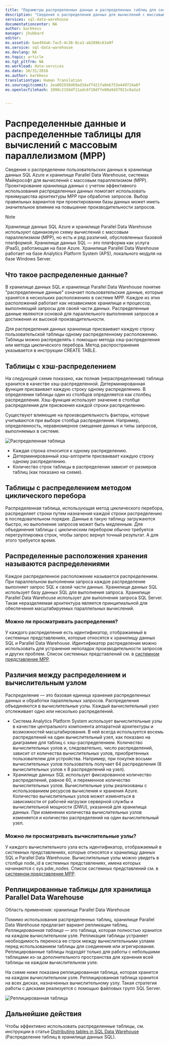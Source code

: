 ```yaml
---
title: "Параметры распределенных данных и распределенных таблиц для систем вычисления с массовым параллелизмом (MPP) хранилища данных SQL и хранилища Parallel Data Warehouse | Документация Майкрософт"
description: "Сведения о распределении данных для вычислений с массовым параллелизмом (MPP), а также о параметрах для распределения таблиц в хранилище данных SQL Azure и хранилище Parallel Data Warehouse."
services: sql-data-warehouse
documentationcenter: NA
author: barbkess
manager: jhubbard
editor: 
ms.assetid: bae494a6-7ac5-4c38-8ca3-ab2696c63a9f
ms.service: sql-data-warehouse
ms.devlang: NA
ms.topic: article
ms.tgt_pltfrm: NA
ms.workload: data-services
ms.date: 10/31/2016
ms.author: barbkess
translationtype: Human Translation
ms.sourcegitcommit: 2ea002938d69ad34aff421fa0eb753e449724a8f
ms.openlocfilehash: 1090c2156df11adc6f18dffe00a9d37921c0a3a3


---
```

# <a name="distributed-data-and-distributed-tables-for-massively-parallel-processing-mpp"></a>Распределенные данные и распределенные таблицы для вычислений с массовым параллелизмом (MPP)
Сведения о распределении пользовательских данных в хранилище данных SQL Azure и хранилище Parallel Data Warehouse, системах Майкрософт для вычислений с массовым параллелизмом (MPP). Проектирование хранилища данных с учетом эффективного использования распределенных данных помогает использовать преимущества архитектуры MPP при обработке запросов. Выбор правильных вариантов при проектировании базы данных может иметь значительное влияние на повышение производительности запросов.  

> [!NOTE]
> Хранилище данных SQL Azure и хранилище Parallel Data Warehouse используют одинаковую схему вычислений с массовым параллелизмом (MPP), но есть и ряд различий, обусловленных базовой платформой. Хранилище данных SQL — это платформа как услуга (PaaS), работающая на базе Azure. Хранилище Parallel Data Warehouse работает на базе Analytics Platform System (APS), локального модуля на базе Windows Server.
> 
> 

## <a name="what-is-distributed-data"></a>Что такое распределенные данные?
В хранилище данных SQL и хранилище Parallel Data Warehouse понятие "распределенные данные" означает пользовательские данные, которые хранятся в нескольких расположениях в системе MPP. Каждое из этих расположений работает как независимое хранилище и процессор, выполняющий запросы для своей части данных. Распределенные данные являются основой для параллельного выполнения запросов и достижения их высокой производительности.

Для распределения данных хранилище присваивает каждую строку пользовательской таблицы одному распределенному расположению.  Таблицы можно распределять с помощью метода хэш-распределения или метода циклического перебора. Метод распространения указывается в инструкции CREATE TABLE. 

## <a name="hash-distributed-tables"></a>Таблицы с хэш-распределением
На следующей схеме показано, как полная (нераспределенная) таблица хранится в качестве хэш-распределенной. Детерминированная функция присваивает каждую строку одному распределению. В определении таблицы один из столбцов определяется как столбец распределения. Хэш-функция использует значение в столбце распределения для присвоения каждой строки распределению.

Существуют влияющие на производительность факторы, которые учитываются при выборе столбца распределения. Например, определенность, неравномерное смещение данных и типы запросов, выполняемых в системе.

![Распределенная таблица](media/sql-data-warehouse-distributed-data/hash-distributed-table.png "Distributed table")  

* Каждая строка относится к одному распределению.  
* Детерминированный хэш-алгоритм присваивает каждую строку одному распределению.  
* Количество строк таблицы в распределении зависит от размеров таблиц (как показано на схеме).

## <a name="round-robin-distributed-tables"></a>Таблицы с распределением методом циклического перебора
Распределенная таблица, использующая метод циклического перебора, распределяет строки путем назначения каждой строки распределению в последовательном порядке. Данные в такую таблицу загружаются быстро, но выполнение запросов может быть медленным.  Для объединения таблицы с циклическим перебором обычно требуется перегруппировка строк, чтобы запрос вернул точный результат. А для этого требуется время.

## <a name="distributed-storage-locations-are-called-distributions"></a>Распределенные расположения хранения называются распределениями
Каждое распределенное расположение называется распределением. При параллельном выполнении запроса каждое распределение выполняет запрос SQL к своей части данных. Хранилище данных SQL использует базу данных SQL для выполнения запроса. Хранилище Parallel Data Warehouse использует для выполнения запроса SQL Server. Такая неразделяемая архитектура является принципиальной для обеспечения масштабируемых параллельных вычислений.

### <a name="can-i-view-the-distributions"></a>Можно ли просматривать распределения?
У каждого распределения есть идентификатор, отображаемый в системных представлениях, которые относятся к хранилищу данных SQL и Parallel Data Warehouse. Идентификатор распределения можно использовать для устранения неполадок производительности запросов и других проблем. Список системных представлений см. в [системном представление MPP](sql-data-warehouse-reference-tsql-statements.md).

## <a name="difference-between-a-distribution-and-a-compute-node"></a>Различия между распределением и вычислительным узлом
Распределение — это базовая единица хранения распределенных данных и обработки параллельных запросов. Распределения объединяются в вычислительные узлы. Каждый вычислительный узел отслеживает одно или несколько распределений.  

* Система Analytics Platform System использует вычислительные узлы в качестве центрального компонента аппаратной архитектуры и возможностей масштабирования. В ней всегда используется восемь распределений на один вычислительный узел, как показано на диаграмме для таблиц с хэш-распределением. Количество вычислительных узлов и, следовательно, число распределений, зависит от количества вычислительных узлов, приобретенных пользователем для устройства. Например, при покупке восьми вычислительных узлов пользователь получает 64 распределения (8 вычислительных узлов x 8 распределений на узел). 
* Хранилище данных SQL использует фиксированное количество распределений, равное 60, и переменное количество вычислительных узлов. Вычислительные узлы реализованы с использованием ресурсов вычисления и хранения Azure. Количество вычислительных узлов может изменяться в зависимости от рабочей нагрузки серверной службы и вычислительной мощности (DWU), указанной для хранилища данных. При изменении количества вычислительных узлов изменяется и количество распределений на один вычислительный узел. 

### <a name="can-i-view-the-compute-nodes"></a>Можно ли просматривать вычислительные узлы?
У каждого вычислительного узла есть идентификатор, отображаемый в системных представлениях, которые относятся к хранилищу данных SQL и Parallel Data Warehouse.  Вычислительные узлы можно увидеть в столбце node_id в системных представлениях, имена которых начинаются с sys.pdw_nodes. Список системных представлений см. в [системном представление MPP](sql-data-warehouse-reference-tsql-statements.md).

## <a name="a-namereplicatedareplicated-tables-for-parallel-data-warehouse"></a><a name="Replicated"></a>Реплицированные таблицы для хранилища Parallel Data Warehouse
Область применения: хранилище Parallel Data Warehouse

Помимо использования распределенных таблиц, хранилище Parallel Data Warehouse предлагает вариант репликации таблиц. *Реплицированная таблица* — это таблица, которая полностью хранится на каждом вычислительном узле. Репликация таблицы устраняет необходимость переноса ее строк между вычислительными узлами перед использованием таблицы для соединения или агрегирования. Реплицированные таблицы подходят только для работы с небольшими таблицами из-за дополнительного пространства для хранения всей таблицы на каждом вычислительном узле.  

На схеме ниже показана реплицированная таблица, которая хранится на каждом вычислительном узле. Реплицированная таблица хранится на всех дисках, назначенных вычислительному узлу. Такая стратегия работы с дисками реализуется с помощью файловых групп SQL Server.  

![Реплицированная таблица](media/sql-data-warehouse-distributed-data/replicated-table.png "Replicated table") 

## <a name="next-steps"></a>Дальнейшие действия
Чтобы эффективно использовать распределенные таблицы, см. инструкции в статье [Distributing tables in SQL Data Warehouse](sql-data-warehouse-tables-distribute.md) (Распределение таблиц в хранилище данных SQL).  




<!--HONumber=Nov16_HO3-->


